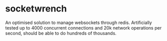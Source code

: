 # socketwrench

An optimised solution to manage websockets through redis. Artificially tested up to 4000 concurrent connections and 20k network operations per second, should be able to do hundreds of thousands.
